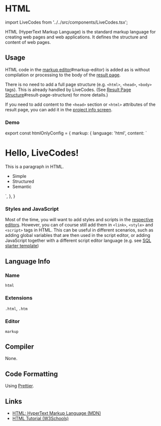 # HTML

import LiveCodes from '../../src/components/LiveCodes.tsx';


HTML (HyperText Markup Language) is the standard markup language for creating web pages and web applications. It defines the structure and content of web pages.

## Usage

HTML code in the [markup editor](../features/projects.html.md)#markup-editor) is added as is without compilation or processing to the body of the [result page](../features/result.html.md).

There is no need to add a full page structure (e.g. `<html>`, `<head>`, `<body>` tags). This is already handled by LiveCodes.
(See [Result Page Structure](../features/result.html.md)#result-page-structure) for more details.)

If you need to add content to the `<head>` section or `<html>` attributes of the result page, you can add it in the [project info screen](https://livecodes.io/?screen=info).

### Demo


export const htmlOnlyConfig = {
  markup: {
    language: 'html',
    content: `<h1>Hello, LiveCodes!</h1>
<p>This is a paragraph in HTML.</p>
<ul>
  <li>Simple</li>
  <li>Structured</li>
  <li>Semantic</li>
</ul>
`,
  },
}

<LiveCodes config={htmlOnlyConfig} />

### Styles and JavaScript

Most of the time, you will want to add styles and scripts in the [respective editors](../features/projects.html.md).
However, you can of course still add them in `<link>`, `<style>` and `<script>` tags in HTML.
This can be useful in different scenarios, such as adding global variables that are then used in the script editor,
or adding JavaScript together with a different script editor language (e.g. see [SQL starter template](https://livecodes.io/?template=sql&activeEditor=markup))

## Language Info

### Name

`html`

### Extensions

`.html`, `.htm`

### Editor

`markup`

## Compiler

None.

## Code Formatting

Using [Prettier](https://prettier.io/).

## Links

- [HTML: HyperText Markup Language (MDN)](https://developer.mozilla.org/en-US/docs/Web/HTML)
- [HTML Tutorial (W3Schools)](https://www.w3schools.com/html/)